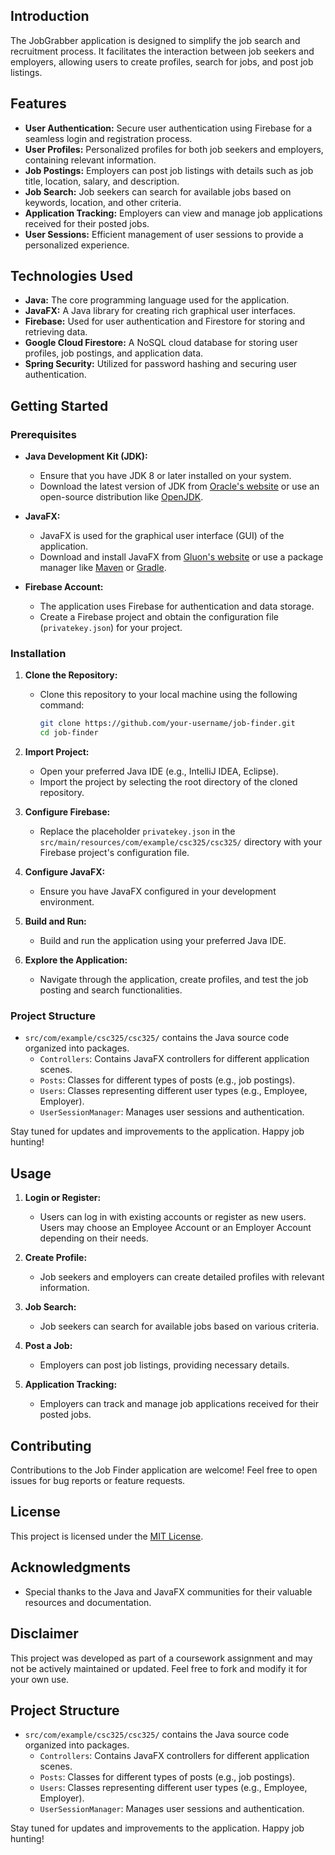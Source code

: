 ## Introduction

The JobGrabber application is designed to simplify the job search and recruitment process. It facilitates the interaction between job seekers and employers, allowing users to create profiles, search for jobs, and post job listings.

## Features

- **User Authentication:** Secure user authentication using Firebase for a seamless login and registration process.
- **User Profiles:** Personalized profiles for both job seekers and employers, containing relevant information.
- **Job Postings:** Employers can post job listings with details such as job title, location, salary, and description.
- **Job Search:** Job seekers can search for available jobs based on keywords, location, and other criteria.
- **Application Tracking:** Employers can view and manage job applications received for their posted jobs.
- **User Sessions:** Efficient management of user sessions to provide a personalized experience.

## Technologies Used

- **Java:** The core programming language used for the application.
- **JavaFX:** A Java library for creating rich graphical user interfaces.
- **Firebase:** Used for user authentication and Firestore for storing and retrieving data.
- **Google Cloud Firestore:** A NoSQL cloud database for storing user profiles, job postings, and application data.
- **Spring Security:** Utilized for password hashing and securing user authentication.

## Getting Started

### Prerequisites

- **Java Development Kit (JDK):**
  - Ensure that you have JDK 8 or later installed on your system.
  - Download the latest version of JDK from [Oracle's website](https://www.oracle.com/java/technologies/javase-downloads.html) or use an open-source distribution like [OpenJDK](https://openjdk.java.net/).

- **JavaFX:**
  - JavaFX is used for the graphical user interface (GUI) of the application.
  - Download and install JavaFX from [Gluon's website](https://gluonhq.com/products/javafx/) or use a package manager like [Maven](https://openjfx.io/openjfx-docs/#maven) or [Gradle](https://openjfx.io/openjfx-docs/#gradle).

- **Firebase Account:**
  - The application uses Firebase for authentication and data storage.
  - Create a Firebase project and obtain the configuration file (`privatekey.json`) for your project.

### Installation

1. **Clone the Repository:**
   - Clone this repository to your local machine using the following command:
     ```bash
     git clone https://github.com/your-username/job-finder.git
     cd job-finder
     ```

2. **Import Project:**
   - Open your preferred Java IDE (e.g., IntelliJ IDEA, Eclipse).
   - Import the project by selecting the root directory of the cloned repository.

3. **Configure Firebase:**
   - Replace the placeholder `privatekey.json` in the `src/main/resources/com/example/csc325/csc325/` directory with your Firebase project's configuration file.

4. **Configure JavaFX:**
   - Ensure you have JavaFX configured in your development environment.

5. **Build and Run:**
   - Build and run the application using your preferred Java IDE.

6. **Explore the Application:**
   - Navigate through the application, create profiles, and test the job posting and search functionalities.

### Project Structure

- `src/com/example/csc325/csc325/` contains the Java source code organized into packages.
  - `Controllers`: Contains JavaFX controllers for different application scenes.
  - `Posts`: Classes for different types of posts (e.g., job postings).
  - `Users`: Classes representing different user types (e.g., Employee, Employer).
  - `UserSessionManager`: Manages user sessions and authentication.

Stay tuned for updates and improvements to the application. Happy job hunting!


## Usage

1. **Login or Register:**
   - Users can log in with existing accounts or register as new users. Users may choose an Employee Account or an Employer Account depending on their needs.

2. **Create Profile:**
   - Job seekers and employers can create detailed profiles with relevant information.

3. **Job Search:**
   - Job seekers can search for available jobs based on various criteria.

4. **Post a Job:**
   - Employers can post job listings, providing necessary details.

5. **Application Tracking:**
   - Employers can track and manage job applications received for their posted jobs.

## Contributing

Contributions to the Job Finder application are welcome! Feel free to open issues for bug reports or feature requests.

## License

This project is licensed under the [MIT License](LICENSE).

## Acknowledgments

- Special thanks to the Java and JavaFX communities for their valuable resources and documentation.

## Disclaimer

This project was developed as part of a coursework assignment and may not be actively maintained or updated. Feel free to fork and modify it for your own use.

## Project Structure

- `src/com/example/csc325/csc325/` contains the Java source code organized into packages.
  - `Controllers`: Contains JavaFX controllers for different application scenes.
  - `Posts`: Classes for different types of posts (e.g., job postings).
  - `Users`: Classes representing different user types (e.g., Employee, Employer).
  - `UserSessionManager`: Manages user sessions and authentication.

Stay tuned for updates and improvements to the application. Happy job hunting!
